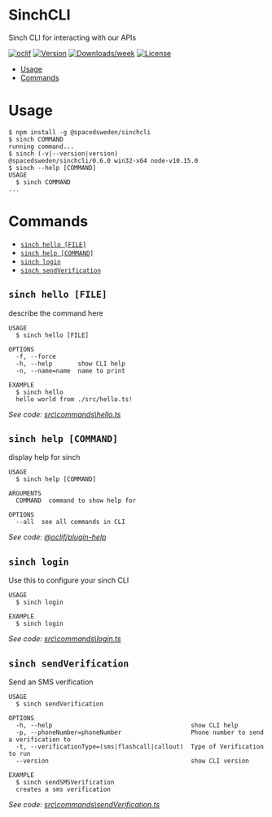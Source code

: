 SinchCLI
========

Sinch CLI for interacting with our APIs

[![oclif](https://img.shields.io/badge/cli-oclif-brightgreen.svg)](https://oclif.io)
[![Version](https://img.shields.io/npm/v/SinchCLI.svg)](https://npmjs.org/package/SinchCLI)
[![Downloads/week](https://img.shields.io/npm/dw/SinchCLI.svg)](https://npmjs.org/package/SinchCLI)
[![License](https://img.shields.io/npm/l/SinchCLI.svg)](https://github.com/spacedsweden/SinchCLI/blob/master/package.json)

<!-- toc -->
* [Usage](#usage)
* [Commands](#commands)
<!-- tocstop -->
# Usage
<!-- usage -->
```sh-session
$ npm install -g @spacedsweden/sinchcli
$ sinch COMMAND
running command...
$ sinch (-v|--version|version)
@spacedsweden/sinchcli/0.6.0 win32-x64 node-v10.15.0
$ sinch --help [COMMAND]
USAGE
  $ sinch COMMAND
...
```
<!-- usagestop -->
# Commands
<!-- commands -->
* [`sinch hello [FILE]`](#sinch-hello-file)
* [`sinch help [COMMAND]`](#sinch-help-command)
* [`sinch login`](#sinch-login)
* [`sinch sendVerification`](#sinch-sendverification)

## `sinch hello [FILE]`

describe the command here

```
USAGE
  $ sinch hello [FILE]

OPTIONS
  -f, --force
  -h, --help       show CLI help
  -n, --name=name  name to print

EXAMPLE
  $ sinch hello
  hello world from ./src/hello.ts!
```

_See code: [src\commands\hello.ts](https://github.com/spacedsweden/SinchCLI/blob/v0.6.0/src\commands\hello.ts)_

## `sinch help [COMMAND]`

display help for sinch

```
USAGE
  $ sinch help [COMMAND]

ARGUMENTS
  COMMAND  command to show help for

OPTIONS
  --all  see all commands in CLI
```

_See code: [@oclif/plugin-help](https://github.com/oclif/plugin-help/blob/v2.2.0/src\commands\help.ts)_

## `sinch login`

Use this to configure your sinch CLI

```
USAGE
  $ sinch login

EXAMPLE
  $ sinch login
```

_See code: [src\commands\login.ts](https://github.com/spacedsweden/SinchCLI/blob/v0.6.0/src\commands\login.ts)_

## `sinch sendVerification`

Send an SMS verification

```
USAGE
  $ sinch sendVerification

OPTIONS
  -h, --help                                      show CLI help
  -p, --phoneNumber=phoneNumber                   Phone number to send a verification to
  -t, --verificationType=(sms|flashcall|callout)  Type of Verification to run
  --version                                       show CLI version

EXAMPLE
  $ sinch sendSMSVerification
  creates a sms verification
```

_See code: [src\commands\sendVerification.ts](https://github.com/spacedsweden/SinchCLI/blob/v0.6.0/src\commands\sendVerification.ts)_
<!-- commandsstop -->
